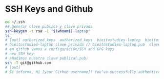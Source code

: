 <!-- markdownlint-disable MD007 -->
<!-- cSpell:ignore  bieitostudies -->

# SSH Keys and Github

```bash
cd ~/.ssh
## generar clave publica y clave privada
ssh-keygen -t rsa -C "$(whoami)-laptop"
ls
# [out] authorized_keys  authorized_keys  bieitostudies-laptop  bieitostudies-laptop.pub  known_hosts
# bieitostudies-laptop clave privada // bieitostudies-laptop.pub  clave publica
# en github vamos a configuración/SSH and GPG keys
# new SSH key
# añadimos nuestra clave publica(.pub)
ssh -T git@github.com
# [out]
# Si informa, Hi [your Github username]! You've successfully authenticated, but GitHub does not provide shell access.entonces la conexión fue exitosa y usted sabe que ha configurado sus claves correctamente.
```
